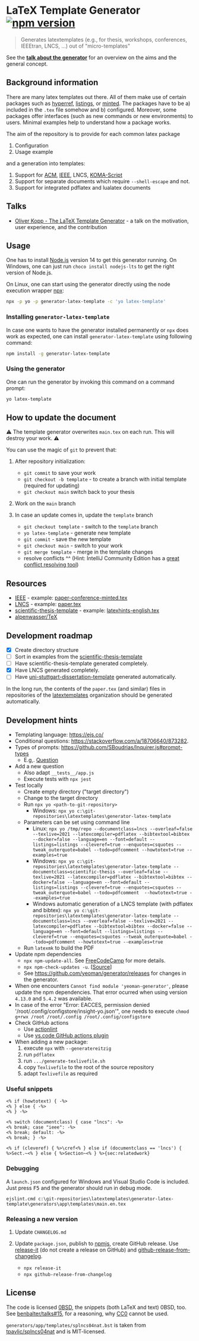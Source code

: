 # LaTeX Template Generator [![npm version](http://img.shields.io/npm/v/generator-latex-template.svg?style=flat)](https://npmjs.org/package/generator-latex-template "View this project on npm")

> Generates latextemplates (e.g., for thesis, workshops, conferences, IEEEtran, LNCS, ...) out of "micro-templates"

See the **[talk about the generator](https://github.com/dante-ev/Vortraege_Tagungen/blob/master/2019-Herbst/Oliver%20Kopp%20-%20The%20LaTeX%20Template%20Generator%20-%20dante2019-herbst.pdf)** for an overview on the aims and the general concept.

## Background information

There are many latex templates out there.
All of them make use of certain packages such as [hyperref], [listings], or [minted].
The packages have to be a) included in the `.tex` file somehow and b) configured.
Moreover, some packages offer interfaces (such as new commands or new environments) to users.
Minimal examples help to understand how a package works.

The aim of the repository is to provide for each common latex package

1. Configuration
2. Usage example

and a generation into templates:

1. Support for [ACM](https://ctan.org/pkg/acmart), [IEEE](https://ctan.org/pkg/ieeetran), LNCS, [KOMA-Script](https://ctan.org/pkg/koma-script)
2. Support for separate documents which require `--shell-escape` and not.
3. Support for integrated pdflatex and lualatex documents

## Talks

- [Oliver Kopp - The LaTeX Template Generator](https://github.com/dante-ev/Vortraege_Tagungen/blob/master/2019-Herbst/Oliver%20Kopp%20-%20The%20LaTeX%20Template%20Generator%20-%20dante2019-herbst.pdf) - a talk on the motivation, user experience, and the contribution

## Usage

One has to install [Node.js](https://nodejs.org/en/) version 14 to get this generator running.
On Windows, one can just run `choco install nodejs-lts` to get the right version of Node.js.

On Linux, one can start using the generator directly using the node execution wrapper [npx](https://www.npmjs.com/package/npx):

```bash
npx -p yo -p generator-latex-template -c 'yo latex-template'
```

### Installing `generator-latex-template`

In case one wants to have the generator installed permanently or `npx` does work as expected, one can install `generator-latex-template` using following command:

```bash
npm install -g generator-latex-template
```

### Using the generator

One can run the generator by invoking this command on a command prompt:

```bash
yo latex-template
```

## How to update the document

⚠️ The template generator overwrites `main.tex` on each run. This will destroy your work. ⚠️

You can use the magic of `git` to prevent that:

1. After repository initialization:

   - `git commit` to save your work
   - `git checkout -b template` - to create a branch with initial template (required for updating)
   - `git checkout main` switch back to your thesis

2. Work on the `main` branch
3. In case an update comes in, update the `template` branch

   - `git checkout template` - switch to the `template` branch
   - `yo latex-template` - generate new template
   - `git commit` - save the new template
   - `git checkout main` - switch to your work
   - `git merge template` - merge in the template changes
   - resolve conflicts ^^ (Hint: IntelliJ Community Edition has a [great conflict resolving tool](https://www.jetbrains.com/help/idea/resolving-conflicts.html#))

## Resources

- [IEEE](https://latextemplates.github.io/IEEE/) - example: [paper-conference-minted.tex](https://github.com/latextemplates/IEEE/blob/main/paper-conference-minted.tex)
- [LNCS](https://latextemplates.github.io/LNCS/) - example: [paper.tex](https://github.com/latextemplates/LNCS/blob/main/paper.tex)
- [scientific-thesis-template](https://latextemplates.github.io/scientific-thesis-template/) - example: [latexhints-english.tex](https://github.com/latextemplates/scientific-thesis-template/blob/main/latexhints-english.tex)
- [alpenwasser/TeX](https://github.com/alpenwasser/TeX)

## Development roadmap

- [x] Create directory structure
- [ ] Sort in examples from the [scientific-thesis-template](http://latextemplates.github.io/scientific-thesis-template/)
- [ ] Have scientific-thesis-template generated completely.
- [x] Have LNCS generated completely.
- [ ] Have [uni-stuttgart-dissertation-template](https://github.com/latextemplates/uni-stuttgart-dissertation-template) generated automatically.

In the long run, the contents of the `paper.tex` (and similar) files in repositories of the [latextemplates](https://latextemplates.github.io/) organization should be generated automatically.

## Development hints

- Templating language: <https://ejs.co/>
- Conditional questions: <https://stackoverflow.com/a/18706640/873282>.
- Types of prompts: <https://github.com/SBoudrias/Inquirer.js#prompt-types>
  - E.g,. [Question](https://github.com/SBoudrias/Inquirer.js#question)
- Add a new question
  - Also adapt `__tests__/app.js`
  - Execute tests with `npx jest`
- Test locally
  - Create empty directory ("target directory")
  - Change to the target directory
  - Run `npx yo <path-to-git-repository>`
    - Windows: `npx yo c:\git-repositories\latextemplates\generator-latex-template`
  - Parameters can be set using command line
    - Linux: `npx yo /tmp/repo --documentclass=lncs --overleaf=false --texlive=2021 --latexcompiler=pdflatex --bibtextool=bibtex --docker=false --language=en --font=default --listings=listings --cleveref=true --enquotes=csquotes --tweak_outerquote=babel --todo=pdfcomment --howtotext=true --examples=true`
    - Windows: `npx yo c:\git-repositories\latextemplates\generator-latex-template --documentclass=scientific-thesis --overleaf=false --texlive=2021 --latexcompiler=pdflatex --bibtextool=bibtex --docker=false --language=en --font=default --listings=listings --cleveref=true --enquotes=csquotes --tweak_outerquote=babel --todo=pdfcomment  --howtotext=true --examples=true`
    - Windows automatic generation of a LNCS template (with pdflatex and bibtex): `npx yo c:\git-repositories\latextemplates\generator-latex-template --documentclass=lncs --overleaf=false --texlive=2021 --latexcompiler=pdflatex --bibtextool=bibtex --docker=false --language=en --font=default --listings=listings --cleveref=true --enquotes=csquotes --tweak_outerquote=babel --todo=pdfcomment --howtotext=true --examples=true`
  - Run `latexmk` to build the PDF
- Update npm dependencies
  - `npx npm-update-all`. See [FreeCodeCamp](https://www.freecodecamp.org/news/10-npm-tricks-that-will-make-you-a-pro-a945982afb25/) for more details.
  - `npx npm-check-updates -u`. [[Source](https://www.carlrippon.com/upgrading-npm-dependencies/)]
  - See <https://github.com/yeoman/generator/releases> for changes in the generator.
- When one encounters `Cannot find module 'yeoman-generator'`, please update the npm dependencies.
  That error ocurred when using version `4.13.0` and `5.4.2` was available.
- In case of the error "Error: EACCES, permission denied '/root/.config/configstore/insight-yo.json'", one needs to execute `chmod g+rwx /root /root/.config /root/.config/configstore`
- Check GitHub actions
  - Use [actionlint](https://github.com/rhysd/actionlint#readme)
  - Use [vs.code GitHub actions plugin](https://marketplace.visualstudio.com/items?itemName=cschleiden.vscode-github-actions)
- When adding a new package:
  1. execute `npx` with `--generatereitzig`
  2. run `pdflatex`
  3. run `.../generate-texlivefile.sh`
  4. copy `Texlivefile` to the root of the source repository
  5. adapt `Texlivefile` as required

### Useful snippets

```ejs
<% if (howtotext) { -%>
<% } else { -%>
<% } -%>
```

```ejs
<% switch (documentclass) { case "lncs": -%>
<% break; case "ieee": -%>
<% break; default: -%>
<% break; } -%>
```

```ejs
<% if (cleveref) { %>\cref<% } else if (documentclass == 'lncs') { %>Sect.~<% } else { %>Section~<% } %>{sec:relatedwork}
```

### Debugging

A `launch.json` configured for Windows and Visual Studio Code is included.
Just press <kbd>F5</kbd> and the generator should run in debug mode.

```terminal
ejslint.cmd c:\git-repositories\latextemplates\generator-latex-template\generators\app\templates\main.en.tex
```

### Releasing a new version

1. Update `CHANGELOG.md`
2. Update `package.json`, publish to [npmjs](https://www.npmjs.com/package/generator-latex-template), create GitHub release.
   Use [release-it](https://www.npmjs.com/package/release-it) (do not create a release on GitHub) and [github-release-from-changelog](https://www.npmjs.com/package/github-release-from-changelog).

   - `npx release-it`
   - `npx github-release-from-changelog`

## License

The code is licensed [0BSD](https://choosealicense.com/licenses/0bsd/#), the snippets (both LaTeX and text) 0BSD, too.
See [benbalter/talks#15](https://github.com/benbalter/talks/issues/15#issuecomment-599704662), for a reasoning, why [CC0](https://creativecommons.org/share-your-work/public-domain/cc0/) cannot be used.

`generators/app/templates/splncs04nat.bst` is taken from [tpavlic/splncs04nat](https://github.com/tpavlic/splncs04nat) and is MIT-licensed.

[hyperref]: https://ctan.org/pkg/hyperref
[listings]: https://ctan.org/pkg/listings
[minted]: https://ctan.org/pkg/minted

<!-- markdownlint-disable-file MD013 MD033 -->

